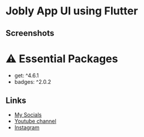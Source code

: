 # Jobly App UI using Flutter
## Screenshots

# ⚠️ Essential Packages 
* get: ^4.6.1
* badges: ^2.0.2  

## Links
* [My Socials](https://znap.link/CodeWithFlexz)
* [Youtube channel](https://www.youtube.com/channel/UCLVrYXt3SL9rT-IcDmgU9Wg)
* [Instagram](https://instagram.com/codewithflexz)
